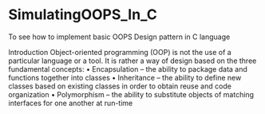 # SimulatingOOPS_In_C
To see how to implement basic OOPS Design pattern in C language


Introduction
Object-oriented programming (OOP) is not the use of a particular language or a tool. It is rather a way of
design based on the three fundamental concepts:
• Encapsulation – the ability to package data and functions together into classes
• Inheritance – the ability to define new classes based on existing classes in order to obtain reuse and
code organization
• Polymorphism – the ability to substitute objects of matching interfaces for one another at run-time


